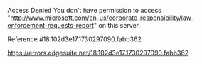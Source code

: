 Access Denied
You don't have permission to access "http://www.microsoft.com/en-us/corporate-responsibility/law-enforcement-requests-report" on this server.

Reference #18.102d3e17.1730297090.fabb362

https://errors.edgesuite.net/18.102d3e17.1730297090.fabb362